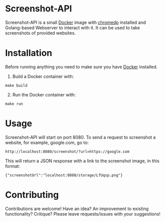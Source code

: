 # Screenshot-API

Screenshot-API is a small [Docker](https://www.docker.com/) image with [chromedp](https://github.com/chromedp/chromedp) installed and Golang-based Webserver to interact with it. It can be used to take screenshots of provided websites.

# Installation

Before running anything you need to make sure you have [Docker](https://www.docker.com/) installed.

1. Build a Docker container with:
```
make build
```

2. Run the Docker container with:
```
make run
```

# Usage
Screenshot-API will start on port 8080. To send a request to screenshot a website, for example, google.com, go to:

```
http://localhost:8080/screenshot/?url=https://google.com
```

This will return a JSON response with a link to the screenshot image, in this format:
```
{"screenshotUrl":"localhost:8080/storage/LfUqsp.png"}
```

# Contributing

Contributions are welcome! Have an idea? An improvement to existing functionality? Critique? Please leave requests/issues with your suggestions!
